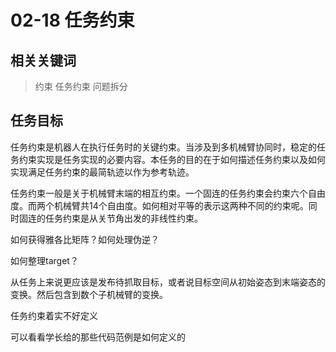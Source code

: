 # 02-18 任务约束

## 相关关键词

> 约束 任务约束 问题拆分

## 任务目标

任务约束是机器人在执行任务时的关键约束。当涉及到多机械臂协同时，稳定的任务约束实现是任务实现的必要内容。本任务的目的在于如何描述任务约束以及如何实现满足任务约束的最简轨迹以作为参考轨迹。

任务约束一般是关于机械臂末端的相互约束。一个固连的任务约束会约束六个自由度。而两个机械臂共14个自由度。如何相对平等的表示这两种不同的约束呢。同时固连的任务约束是从关节角出发的非线性约束。

如何获得雅各比矩阵？如何处理伪逆？

如何整理target？

从任务上来说更应该是发布待抓取目标，或者说目标空间从初始姿态到末端姿态的变换。然后包含到数个子机械臂的变换。

任务约束着实不好定义

可以看看学长给的那些代码范例是如何定义的
